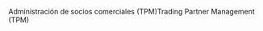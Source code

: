 <span data-ttu-id="5cb38-101">Administración de socios comerciales (TPM)</span><span class="sxs-lookup"><span data-stu-id="5cb38-101">Trading Partner Management (TPM)</span></span>